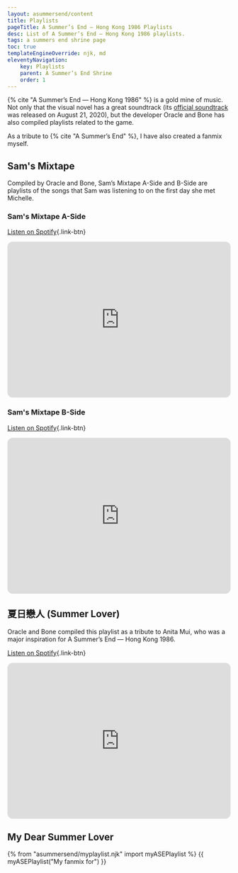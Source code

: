 ```yaml
---
layout: asummersend/content
title: Playlists
pageTitle: A Summer’s End — Hong Kong 1986 Playlists
desc: List of A Summer’s End — Hong Kong 1986 playlists.
tags: a summers end shrine page
toc: true
templateEngineOverride: njk, md
eleventyNavigation:
    key: Playlists
    parent: A Summer’s End Shrine
    order: 1
---
```


{% cite "A Summer’s End — Hong Kong 1986" %} is a gold mine of music. Not only that the visual novel has a great soundtrack (its [official soundtrack](https://www.asummersend.com/original-soundtrack) was released on August 21, 2020), but the developer Oracle and Bone has also compiled playlists related to the game.

As a tribute to {% cite "A Summer’s End" %}, I have also created a fanmix myself.

## Sam's Mixtape

Compiled by Oracle and Bone, Sam’s Mixtape A-Side and B-Side are playlists of the songs that Sam was listening to on the first day she met Michelle.

### Sam's Mixtape A-Side

[Listen on Spotify](https://open.spotify.com/playlist/7vP8C9Sw1wLlsRDr7eQl46){.link-btn}

<iframe style="border-radius:12px" src="https://open.spotify.com/embed/playlist/7vP8C9Sw1wLlsRDr7eQl46?utm_source=generator" width="100%" height="352" frameBorder="0" allowfullscreen="" allow="autoplay; clipboard-write; encrypted-media; fullscreen; picture-in-picture" loading="lazy"></iframe>


### Sam's Mixtape B-Side

[Listen on Spotify](https://open.spotify.com/playlist/6n5QvHkm33nDPIy0RIJv6T){.link-btn}

<iframe style="border-radius:12px" src="https://open.spotify.com/embed/playlist/6n5QvHkm33nDPIy0RIJv6T?utm_source=generator" width="100%" height="352" frameBorder="0" allowfullscreen="" allow="autoplay; clipboard-write; encrypted-media; fullscreen; picture-in-picture" loading="lazy"></iframe>


## 夏日戀人 (Summer Lover)

Oracle and Bone compiled this playlist as a tribute to Anita Mui, who was a major inspiration for A Summer’s End — Hong Kong 1986.

[Listen on Spotify](https://open.spotify.com/playlist/4GJuqiYygMPC3ifNemhCCh){.link-btn}

<iframe style="border-radius:12px" src="https://open.spotify.com/embed/playlist/4GJuqiYygMPC3ifNemhCCh?utm_source=generator" width="100%" height="352" frameBorder="0" allowfullscreen="" allow="autoplay; clipboard-write; encrypted-media; fullscreen; picture-in-picture" loading="lazy"></iframe>


## My Dear Summer Lover

{% from "asummersend/myplaylist.njk" import myASEPlaylist %}
{{ myASEPlaylist("My fanmix for") }}

